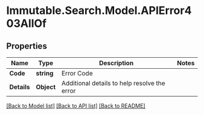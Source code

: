 # Immutable.Search.Model.APIError403AllOf

## Properties

Name | Type | Description | Notes
------------ | ------------- | ------------- | -------------
**Code** | **string** | Error Code | 
**Details** | **Object** | Additional details to help resolve the error | 

[[Back to Model list]](../README.md#documentation-for-models) [[Back to API list]](../README.md#documentation-for-api-endpoints) [[Back to README]](../README.md)

